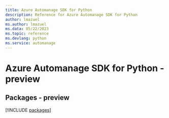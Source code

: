 ```yaml
---
title: Azure Automanage SDK for Python
description: Reference for Azure Automanage SDK for Python
author: lmazuel
ms.author: lmazuel
ms.data: 05/22/2023
ms.topic: reference
ms.devlang: python
ms.service: automanage
---
```

# Azure Automanage SDK for Python - preview
## Packages - preview
[!INCLUDE [packages](automanage-index.md)]